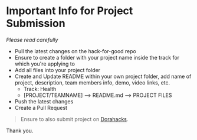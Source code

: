 Important Info for Project Submission
=====================================

_Please read carefully_

- Pull the latest changes on the hack-for-good repo
- Ensure to create a folder with your project name inside the track for which you're applying to
- Add all files into your project folder
- Create and Update README within your own project folder, add name of project, description, team members info, demo, video links, etc. 
    - Track: Health
    - [PROJECT/TEAMNAME] --> README.md --> PROJECT FILES
- Push the latest changes 
- Create a Pull Request


> Ensure to also submit project on [Dorahacks](https://dorahacks.io/org/techrityorg).

Thank you.